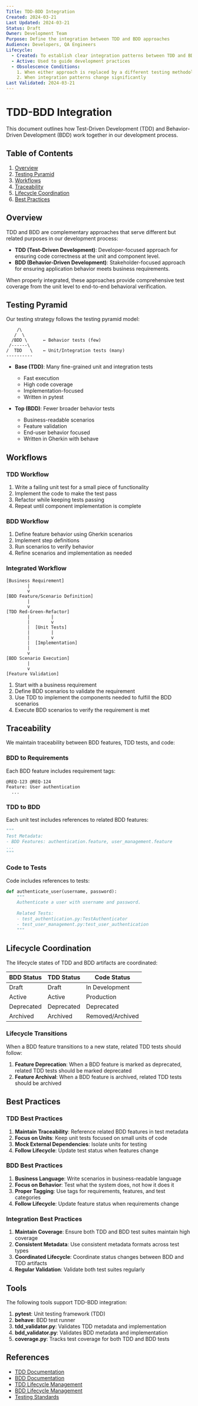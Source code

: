 ```yaml
---
Title: TDD-BDD Integration
Created: 2024-03-21
Last Updated: 2024-03-21
Status: Draft
Owner: Development Team
Purpose: Define the integration between TDD and BDD approaches
Audience: Developers, QA Engineers
Lifecycle:
  - Created: To establish clear integration patterns between TDD and BDD
  - Active: Used to guide development practices
  - Obsolescence Conditions:
    1. When either approach is replaced by a different testing methodology
    2. When integration patterns change significantly
Last Validated: 2024-03-21
---
```


# TDD-BDD Integration

This document outlines how Test-Driven Development (TDD) and Behavior-Driven Development (BDD) work together in our development process.

## Table of Contents

1. [Overview](#overview)
2. [Testing Pyramid](#testing-pyramid)
3. [Workflows](#workflows)
4. [Traceability](#traceability)
5. [Lifecycle Coordination](#lifecycle-coordination)
6. [Best Practices](#best-practices)

## Overview

TDD and BDD are complementary approaches that serve different but related purposes in our development process:

- **TDD (Test-Driven Development)**: Developer-focused approach for ensuring code correctness at the unit and component level.
- **BDD (Behavior-Driven Development)**: Stakeholder-focused approach for ensuring application behavior meets business requirements.

When properly integrated, these approaches provide comprehensive test coverage from the unit level to end-to-end behavioral verification.

## Testing Pyramid

Our testing strategy follows the testing pyramid model:

```
    /\
   /  \
  /BDD \      ← Behavior tests (few)
 /------\
/  TDD   \    ← Unit/Integration tests (many)
----------
```

- **Base (TDD)**: Many fine-grained unit and integration tests
  - Fast execution
  - High code coverage
  - Implementation-focused
  - Written in pytest

- **Top (BDD)**: Fewer broader behavior tests
  - Business-readable scenarios
  - Feature validation
  - End-user behavior focused
  - Written in Gherkin with behave

## Workflows

### TDD Workflow

1. Write a failing unit test for a small piece of functionality
2. Implement the code to make the test pass
3. Refactor while keeping tests passing
4. Repeat until component implementation is complete

### BDD Workflow

1. Define feature behavior using Gherkin scenarios
2. Implement step definitions
3. Run scenarios to verify behavior
4. Refine scenarios and implementation as needed

### Integrated Workflow

```
[Business Requirement]
        |
        v
[BDD Feature/Scenario Definition]
        |
        v
[TDD Red-Green-Refactor]
        |        |
        |        v
        |  [Unit Tests]
        |        |
        |        v
        |  [Implementation]
        |
        v
[BDD Scenario Execution]
        |
        v
[Feature Validation]
```

1. Start with a business requirement
2. Define BDD scenarios to validate the requirement
3. Use TDD to implement the components needed to fulfill the BDD scenarios
4. Execute BDD scenarios to verify the requirement is met

## Traceability

We maintain traceability between BDD features, TDD tests, and code:

### BDD to Requirements

Each BDD feature includes requirement tags:

```gherkin
@REQ-123 @REQ-124
Feature: User authentication
  ...
```

### TDD to BDD

Each unit test includes references to related BDD features:

```python
"""
Test Metadata:
- BDD Features: authentication.feature, user_management.feature
...
"""
```

### Code to Tests

Code includes references to tests:

```python
def authenticate_user(username, password):
    """
    Authenticate a user with username and password.
    
    Related Tests:
    - test_authentication.py:TestAuthenticator
    - test_user_management.py:test_user_authentication
    """
```

## Lifecycle Coordination

The lifecycle states of TDD and BDD artifacts are coordinated:

| BDD Status | TDD Status | Code Status |
|------------|------------|-------------|
| Draft | Draft | In Development |
| Active | Active | Production |
| Deprecated | Deprecated | Deprecated |
| Archived | Archived | Removed/Archived |

### Lifecycle Transitions

When a BDD feature transitions to a new state, related TDD tests should follow:

1. **Feature Deprecation**: When a BDD feature is marked as deprecated, related TDD tests should be marked deprecated
2. **Feature Archival**: When a BDD feature is archived, related TDD tests should be archived

## Best Practices

### TDD Best Practices

1. **Maintain Traceability**: Reference related BDD features in test metadata
2. **Focus on Units**: Keep unit tests focused on small units of code
3. **Mock External Dependencies**: Isolate units for testing
4. **Follow Lifecycle**: Update test status when features change

### BDD Best Practices

1. **Business Language**: Write scenarios in business-readable language
2. **Focus on Behavior**: Test what the system does, not how it does it
3. **Proper Tagging**: Use tags for requirements, features, and test categories
4. **Follow Lifecycle**: Update feature status when requirements change

### Integration Best Practices

1. **Maintain Coverage**: Ensure both TDD and BDD test suites maintain high coverage
2. **Consistent Metadata**: Use consistent metadata formats across test types
3. **Coordinated Lifecycle**: Coordinate status changes between BDD and TDD artifacts
4. **Regular Validation**: Validate both test suites regularly

## Tools

The following tools support TDD-BDD integration:

1. **pytest**: Unit testing framework (TDD)
2. **behave**: BDD test runner
3. **tdd_validator.py**: Validates TDD metadata and implementation
4. **bdd_validator.py**: Validates BDD metadata and implementation
5. **coverage.py**: Tracks test coverage for both TDD and BDD tests

## References

- [TDD Documentation](./tdd/README.md)
- [BDD Documentation](./bdd/README.md)
- [TDD Lifecycle Management](./tdd/lifecycle_management.md)
- [BDD Lifecycle Management](./bdd/lifecycle_management.md)
- [Testing Standards](./TESTING_STANDARDS.md) 
